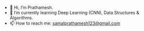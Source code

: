 - 👋 Hi, I’m Prathamesh.
- 🌱 I’m currently learning Deep Learning (CNN), Data Structures & Algorithms.
- 📫 How to reach me: samalprathamesh123@gmail.com


<!---
PrathameshSamal123/PrathameshSamal123 is a ✨ special ✨ repository because its `README.md` (this file) appears on your GitHub profile.
You can click the Preview link to take a look at your changes.
--->
